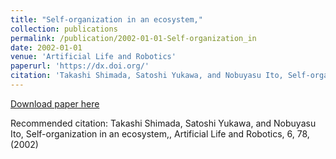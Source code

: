 ```yaml
---
title: "Self-organization in an ecosystem,"
collection: publications
permalink: /publication/2002-01-01-Self-organization_in
date: 2002-01-01
venue: 'Artificial Life and Robotics'
paperurl: 'https://dx.doi.org/'
citation: 'Takashi Shimada, Satoshi Yukawa, and Nobuyasu Ito, Self-organization in an ecosystem,, Artificial Life and Robotics,  <bf>6</bf>, 78, (2002)'
---
```


<a href='https://dx.doi.org/'>Download paper here</a>

Recommended citation: Takashi Shimada, Satoshi Yukawa, and Nobuyasu Ito, Self-organization in an ecosystem,, Artificial Life and Robotics,  <bf>6</bf>, 78, (2002)